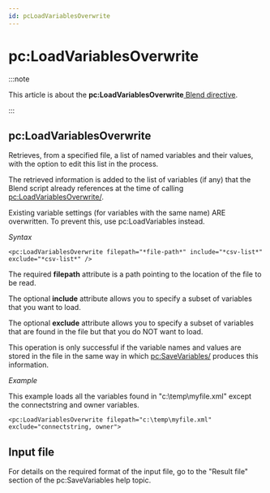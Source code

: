 ```yaml
---
id: pcLoadVariablesOverwrite
---
```


# pc:LoadVariablesOverwrite




:::note

This article is about the **pc:LoadVariablesOverwrite**[ Blend directive](/docs/Repositories/Blend_directives).

:::

## **pc:LoadVariablesOverwrite**

Retrieves, from a specified file, a list of named variables and their values, with the option to edit this list in the process.

The retrieved information is added to the list of variables (if any) that the Blend script already references at the time of calling <pc:LoadVariablesOverwrite/>.

Existing variable settings (for variables with the same name) ARE overwritten. To prevent this, use pc:LoadVariables instead.

*Syntax*

```
<pc:LoadVariablesOverwrite filepath="*file-path*" include="*csv-list*" exclude="*csv-list*" />
```

The required **filepath** attribute is a path pointing to the location of the file to be read.

The optional **include** attribute allows you to specify a subset of variables that you want to load.

The optional **exclude** attribute allows you to specify a subset of variables that are found in the file but that you do NOT want to load.

This operation is only successful if the variable names and values are stored in the file in the same way in which <pc:SaveVariables/> produces this information.

*Example*

This example loads all the variables found in "c:\\temp\\myfile.xml" except the connectstring and owner variables.

```language-xml
<pc:LoadVariablesOverwrite filepath="c:\temp\myfile.xml" exclude="connectstring, owner">
```

## Input file

For details on the required format of the input file, go to the "Result file" section of the pc:SaveVariables help topic.

 
